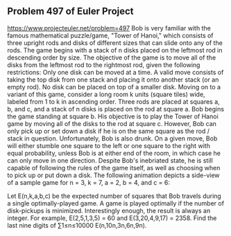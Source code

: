 ## Problem 497 of Euler Project 
https://www.projecteuler.net/problem=497
Bob is very familiar with the famous mathematical puzzle/game, "Tower of Hanoi," which consists of three upright rods and disks of different sizes that can slide onto any of the rods. The game begins with a stack of n disks placed on the leftmost rod in descending order by size. The objective of the game is to move all of the disks from the leftmost rod to the rightmost rod, given the following restrictions:
Only one disk can be moved at a time.
A valid move consists of taking the top disk from one stack and placing it onto another stack (or an empty rod).
No disk can be placed on top of a smaller disk.
Moving on to a variant of this game, consider a long room k units (square tiles) wide, labeled from 1 to k in ascending order. Three rods are placed at squares a, b, and c, and a stack of n disks is placed on the rod at square a.
Bob begins the game standing at square b. His objective is to play the Tower of Hanoi game by moving all of the disks to the rod at square c. However, Bob can only pick up or set down a disk if he is on the same square as the rod / stack in question.
Unfortunately, Bob is also drunk. On a given move, Bob will either stumble one square to the left or one square to the right with equal probability, unless Bob is at either end of the room, in which case he can only move in one direction. Despite Bob's inebriated state, he is still capable of following the rules of the game itself, as well as choosing when to pick up or put down a disk.
The following animation depicts a side-view of a sample game for n = 3, k = 7, a = 2, b = 4, and c = 6:

Let E(n,k,a,b,c) be the expected number of squares that Bob travels during a single optimally-played game. A game is played optimally if the number of disk-pickups is minimized.
Interestingly enough, the result is always an integer. For example, E(2,5,1,3,5) = 60 and E(3,20,4,9,17) = 2358.
Find the last nine digits of ∑1≤n≤10000 E(n,10n,3n,6n,9n).